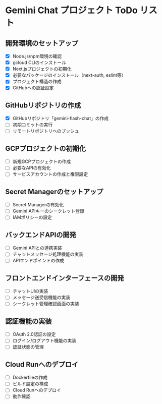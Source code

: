 # Gemini Chat プロジェクト ToDo リスト

## 開発環境のセットアップ
- [x] Node.js/npm環境の確認
- [x] gcloud CLIのインストール
- [x] Next.jsプロジェクトの初期化
- [x] 必要なパッケージのインストール（next-auth, eslint等）
- [x] プロジェクト構造の作成
- [x] GitHubへの認証設定

## GitHubリポジトリの作成
- [x] GitHubリポジトリ「gemini-flash-chat」の作成
- [ ] 初期コミットの実行
- [ ] リモートリポジトリへのプッシュ

## GCPプロジェクトの初期化
- [ ] 新規GCPプロジェクトの作成
- [ ] 必要なAPIの有効化
- [ ] サービスアカウントの作成と権限設定

## Secret Managerのセットアップ
- [ ] Secret Managerの有効化
- [ ] Gemini APIキーのシークレット登録
- [ ] IAMポリシーの設定

## バックエンドAPIの開発
- [ ] Gemini APIとの連携実装
- [ ] チャットメッセージ処理機能の実装
- [ ] APIエンドポイントの作成

## フロントエンドインターフェースの開発
- [ ] チャットUIの実装
- [ ] メッセージ送受信機能の実装
- [ ] シークレット管理確認画面の実装

## 認証機能の実装
- [ ] OAuth 2.0認証の設定
- [ ] ログイン/ログアウト機能の実装
- [ ] 認証状態の管理

## Cloud Runへのデプロイ
- [ ] Dockerfileの作成
- [ ] ビルド設定の構成
- [ ] Cloud Runへのデプロイ
- [ ] 動作確認
